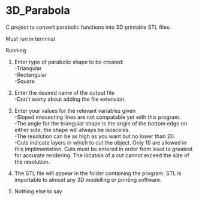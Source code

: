 # 3D_Parabola
C project to convert parabolic functions into 3D printable STL files.

Must run in terminal

Running

1.  Enter type of parabolic shape to be created:  
	-Triangular  
	-Rectangular  
	-Square  
  
2.  Enter the desired name of the output file  
	-Don't worry about adding the file extension.  

3. Enter your values for the relevant variables given  
	-Sloped intesecting lines are not compatable yet with this program.  
	-The angle for the triangular shape is the angle of the bottom edge on either side, the shape will always be isosceles.  
	-The resolution can be as high as you want but no lower than 20.  
	-Cuts indicate layers in which to cut the object. Only 10 are allowed in this implimentation. Cuts must be entered in order from least to greatest for accurate rendering. The locatoin of a cut cannot exceed the size of the resolution.  

4.  The STL file will appear in the folder containing the program. STL is importable to almost any 3D modelling or printing software.

5.	Nothing else to say
